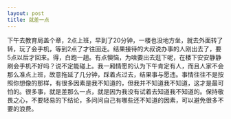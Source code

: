 ```yaml
---
layout: post
title: 就差一点
---
```

下午去教育局盖个章，2点上班，早到了20分钟，一楼也没地方坐，就去外面转了转，玩了会手机，等到2点了才往回走。结果接待的大叔说办事的人刚出去了，要5点以后才回来。得，白跑一趟。有点懊恼，为啥要出去逛下呢，在楼下安安静静刷会手机不好吗？说不定能碰上。我一厢情愿的认为下午肯定有人，而且人家不会那么准点上班，故意拖延了几分钟，踩着点过去，结果事与愿违。事情往往不是按照你想像的那样，有很多因素是我不知道的，但我并不知道我不知道，这才是最可怕的。很多事，就是差那么一点，就是因为我没有试着去知道我不知道的。保持敬畏之心，不要轻易的下结论，多问问自己有哪些还不知道的因素，可以避免很多不要的浪费。
